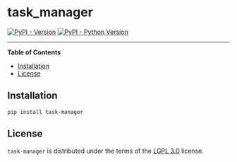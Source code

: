 # task_manager

[![PyPI - Version](https://img.shields.io/pypi/v/task-manager.svg)](https://pypi.org/project/task-manager)
[![PyPI - Python Version](https://img.shields.io/pypi/pyversions/task-manager.svg)](https://pypi.org/project/task-manager)

---

**Table of Contents**

- [Installation](#installation)
- [License](#license)

## Installation

```console
pip install task-manager
```

## License

`task-manager` is distributed under the terms of the [LGPL 3.0](https://spdx.org/licenses/LGPL-3.0-or-later.html) license.
